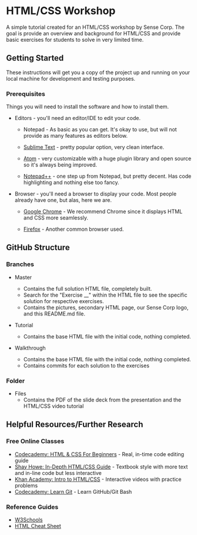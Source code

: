 # HTML/CSS Workshop
A simple tutorial created for an HTML/CSS workshop by Sense Corp. The goal is provide an overview and background for HTML/CSS and provide basic exercises for students to solve in very limited time.
## Getting Started
These instructions will get you a copy of the project up and running on your local machine for development and testing purposes.
### Prerequisites
Things you will need to install the software and how to install them.
* Editors - you'll need an editor/IDE to edit your code.

   *   Notepad - As basic as you can get. It's okay to use, but will not provide as many features as editors below.

   *   [Sublime Text](https://www.sublimetext.com) - pretty popular option, very clean interface. 

   *   [Atom](https://atom.io) - very customizable with a huge plugin library and open source so it's always being improved.

   *   [Notepad++](https://notepad-plus-plus.org) - one step up from Notepad, but pretty decent. Has code highlighting and nothing else too fancy.

* Browser - you'll need a browser to display your code. Most people already have one, but alas, here we are.

   *   [Google Chrome](https://www.google.com/chrome/browser/desktop/index.html) - We recommend Chrome since it displays HTML and CSS more seamlessly.

   *   [Firefox](https://www.mozilla.org/en-US/firefox/new) - Another common browser used.

## GitHub Structure
### Branches
* Master

   *   Contains the full solution HTML file, completely built.  
   *   Search for the "Exercise __" within the HTML file to see the specific solution for respective exercises.  
   *   Contains the pictures, secondary HTML page, our Sense Corp logo, and this README.md file.

* Tutorial

   *   Contains the base HTML file with the initial code, nothing completed.

* Walkthrough

   *   Contains the base HTML file with the initial code, nothing completed.  
   *   Contains commits for each solution to the exercises

### Folder
* Files
   *   Contains the PDF of the slide deck from the presentation and the HTML/CSS video tutorial

## Helpful Resources/Further Research
### Free Online Classes
* [Codecademy: HTML & CSS For Beginners](https://www.codecademy.com/en/tracks/htmlcss) - Real, in-time code editing guide
* [Shay Howe: In-Depth HTML/CSS Guide](https://learn.shayhowe.com/html-css/getting-to-know-html/) - Textbook style with more text and in-line code but less interactive
* [Khan Academy: Intro to HTML/CSS](https://www.khanacademy.org/computing/computer-programming/html-css) - Interactive videos with practice problems
* [Codecademy: Learn Git](https://www.codecademy.com/learn/learn-git) - Learn GitHub/Git Bash

### Reference Guides
* [W3Schools](https://www.w3schools.com/)
* [HTML Cheat Sheet](http://www.simplehtmlguide.com/cheatsheet.php)